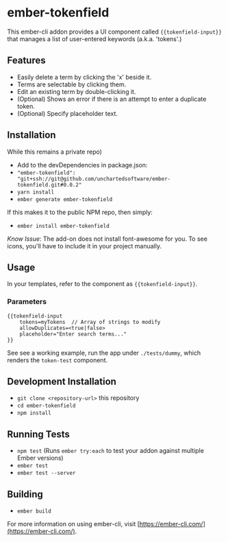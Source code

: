 # ember-tokenfield

This ember-cli addon provides a UI component called `{{tokenfield-input}}` that manages a list of user-entered keywords (a.k.a. 'tokens'.)

## Features

* Easily delete a term by clicking the 'x' beside it.
* Terms are selectable by clicking them.
* Edit an existing term by double-clicking it.
* (Optional) Shows an error if there is an attempt to enter a duplicate token.
* (Optional) Specify placeholder text.

## Installation

While this remains a private repo)

* Add to the devDependencies in package.json:
 * ```"ember-tokenfield": "git+ssh://git@github.com/unchartedsoftware/ember-tokenfield.git#0.0.2"```
* `yarn install`
* `ember generate ember-tokenfield`

If this makes it to the public NPM repo, then simply:

* `ember install ember-tokenfield`

*Know Issue*: The add-on does not install font-awesome for you. To see icons, you'll have to include it in your project manually.

## Usage

In your templates, refer to the component as `{{tokenfield-input}}`.

### Parameters

```Handlebars
{{tokenfield-input 
    tokens=myTokens  // Array of strings to modify
    allowDuplicates=<true|false>
    placeholder="Enter search terms..."
}}
```

See see a working example, run the app under `./tests/dummy`, which renders the `token-test` component.

## Development Installation

* `git clone <repository-url>` this repository
* `cd ember-tokenfield`
* `npm install`

## Running Tests

* `npm test` (Runs `ember try:each` to test your addon against multiple Ember versions)
* `ember test`
* `ember test --server`

## Building

* `ember build`

For more information on using ember-cli, visit [https://ember-cli.com/](https://ember-cli.com/).
